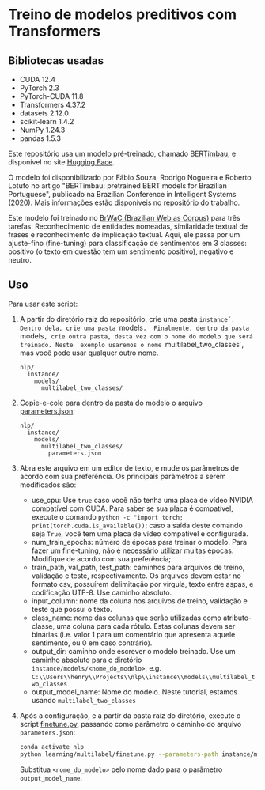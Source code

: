 # Treino de modelos preditivos com Transformers

## Bibliotecas usadas

* CUDA 12.4
* PyTorch 2.3
* PyTorch-CUDA 11.8
* Transformers 4.37.2
* datasets 2.12.0
* scikit-learn 1.4.2
* NumPy 1.24.3
* pandas 1.5.3

Este repositório usa um modelo pré-treinado, chamado [BERTimbau](https://huggingface.co/neuralmind/bert-base-portuguese-cased), e disponível no site [Hugging Face](https://huggingface.co/).

O modelo foi disponibilizado por Fábio Souza, Rodrigo Nogueira e Roberto Lotufo no artigo "BERTimbau: pretrained BERT
models for Brazilian Portuguese", publicado na Brazilian Conference in Intelligent Systems (2020). Mais informações
estão disponíveis no [repositório](https://github.com/neuralmind-ai/portuguese-bert/) do trabalho.

Este modelo foi treinado no [BrWaC (Brazilian Web as Corpus)](https://www.researchgate.net/publication/326303825_The_brWaC_Corpus_A_New_Open_Resource_for_Brazilian_Portuguese)
para três tarefas: Reconhecimento de entidades nomeadas, similaridade textual de frases e reconhecimento de implicação
textual. Aqui, ele passa por um ajuste-fino (fine-tuning) para classificação de sentimentos em 3 classes: positivo (o
texto em questão tem um sentimento positivo), negativo e neutro.

## Uso

Para usar este script:

1. A partir do diretório raiz do repositório, crie uma pasta `instance´. Dentro dela, crie uma pasta `models`. 
  Finalmente, dentro da pasta `models`, crie outra pasta, desta vez com o nome do modelo que será treinado. Neste 
  exemplo usaremos o nome `multilabel_two_classes`, mas você pode usar qualquer outro nome.

   ```
   nlp/
     instance/
       models/
         multilabel_two_classes/
   ```

2. Copie-e-cole para dentro da pasta do modelo o arquivo [parameters.json](../parameters.json):

   ```
   nlp/
     instance/
       models/
         multilabel_two_classes/
           parameters.json
   ```

3. Abra este arquivo em um editor de texto, e mude os parâmetros de acordo com sua preferência. Os principais parâmetros
   a serem modificados são:

   * use_cpu: Use `true` caso você não tenha uma placa de vídeo NVIDIA compatível com CUDA. Para saber se sua placa é 
     compatível, execute o comando `python -c "import torch; print(torch.cuda.is_available())`; caso a saída deste 
     comando seja `True`, você tem uma placa de vídeo compatível e configurada.
   * num_train_epochs: número de épocas para treinar o modelo. Para fazer um fine-tuning, não é necessário utilizar 
     muitas épocas. Modifique de acordo com sua preferência;
   * train_path, val_path, test_path: caminhos para arquivos de treino, validação e teste, respectivamente. Os arquivos 
     devem estar no formato csv, possuírem delimitação por vírgula, texto entre aspas, e codificação UTF-8. Use caminho
     absoluto.
   * input_column: nome da coluna nos arquivos de treino, validação e teste que possuí o texto.
   * class_name: nome das colunas que serão utilizadas como atributo-classe, uma coluna para cada rótulo. Estas colunas
     devem ser binárias (i.e. valor 1 para um comentário que apresenta aquele sentimento, ou 0 em caso contrário).
   * output_dir: caminho onde escrever o modelo treinado. Use um caminho absoluto para o diretório 
     `instance/models/<nome_do_modelo>`, e.g. 
     `C:\\Users\\henry\\Projects\\nlp\\instance\\models\\multilabel_two_classes` 
   * output_model_name: Nome do modelo. Neste tutorial, estamos usando `multilabel_two_classes`

4. Após a configuração, e a partir da pasta raiz do diretório, execute o script [finetune.py](multilabel/finetune.py), 
   passando como parâmetro o caminho do arquivo `parameters.json`:

   ```bash
   conda activate nlp
   python learning/multilabel/finetune.py --parameters-path instance/models/<nome_do_modelo>/parameters.json 
   ```
  
   Substitua `<nome_do_modelo>` pelo nome dado para o parâmetro `output_model_name`.